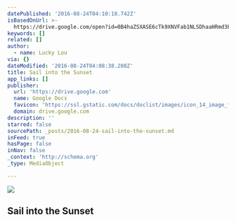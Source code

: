 ```yaml
---
datePublished: '2016-08-24T04:10:18.742Z'
isBasedOnUrl: >-
  https://drive.google.com/open?id=0B4haZSXASE6cTk9XNVFab1NLSDhaaHRmd3FsckpVdnIzN1pr
keywords: []
related: []
author:
  - name: Lucky Lou
via: {}
dateModified: '2016-08-24T04:08:38.208Z'
title: Sail into the Sunset
app_links: []
publisher:
  url: 'https://drive.google.com'
  name: Google Docs
  favicon: 'https://ssl.gstatic.com/docs/doclist/images/icon_14_image_favicon.ico'
  domain: drive.google.com
description: ''
starred: false
sourcePath: _posts/2016-08-24-sail-into-the-sunset.md
inFeed: true
hasPage: false
inNav: false
_context: 'http://schema.org'
_type: MediaObject

---
```

<article style=""><img src="https://imgflo.herokuapp.com/graph/vahj1ThiexotieMo/5e81e0ac9249575a3599cab1a0b3e196/noop?input=https%3A%2F%2Flh5.googleusercontent.com%2FBvTXx_RlHdfmEv_KG2HZuhUYTOrMHXo0pny7a8Qa9T-EOgNiOngrn1rReUraXAZieLK3nYp74LQ%3Dw1200-h630-p" /><h1>Sail into the Sunset</h1></article>